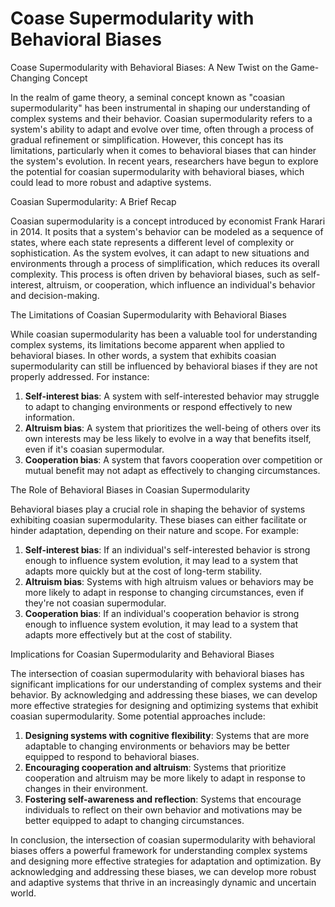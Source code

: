 # Coase Supermodularity with Behavioral Biases

Coase Supermodularity with Behavioral Biases: A New Twist on the Game-Changing Concept

In the realm of game theory, a seminal concept known as "coasian supermodularity" has been instrumental in shaping our understanding of complex systems and their behavior. Coasian supermodularity refers to a system's ability to adapt and evolve over time, often through a process of gradual refinement or simplification. However, this concept has its limitations, particularly when it comes to behavioral biases that can hinder the system's evolution. In recent years, researchers have begun to explore the potential for coasian supermodularity with behavioral biases, which could lead to more robust and adaptive systems.

Coasian Supermodularity: A Brief Recap

Coasian supermodularity is a concept introduced by economist Frank Harari in 2014. It posits that a system's behavior can be modeled as a sequence of states, where each state represents a different level of complexity or sophistication. As the system evolves, it can adapt to new situations and environments through a process of simplification, which reduces its overall complexity. This process is often driven by behavioral biases, such as self-interest, altruism, or cooperation, which influence an individual's behavior and decision-making.

The Limitations of Coasian Supermodularity with Behavioral Biases

While coasian supermodularity has been a valuable tool for understanding complex systems, its limitations become apparent when applied to behavioral biases. In other words, a system that exhibits coasian supermodularity can still be influenced by behavioral biases if they are not properly addressed. For instance:

1. **Self-interest bias**: A system with self-interested behavior may struggle to adapt to changing environments or respond effectively to new information.
2. **Altruism bias**: A system that prioritizes the well-being of others over its own interests may be less likely to evolve in a way that benefits itself, even if it's coasian supermodular.
3. **Cooperation bias**: A system that favors cooperation over competition or mutual benefit may not adapt as effectively to changing circumstances.

The Role of Behavioral Biases in Coasian Supermodularity

Behavioral biases play a crucial role in shaping the behavior of systems exhibiting coasian supermodularity. These biases can either facilitate or hinder adaptation, depending on their nature and scope. For example:

1. **Self-interest bias**: If an individual's self-interested behavior is strong enough to influence system evolution, it may lead to a system that adapts more quickly but at the cost of long-term stability.
2. **Altruism bias**: Systems with high altruism values or behaviors may be more likely to adapt in response to changing circumstances, even if they're not coasian supermodular.
3. **Cooperation bias**: If an individual's cooperation behavior is strong enough to influence system evolution, it may lead to a system that adapts more effectively but at the cost of stability.

Implications for Coasian Supermodularity and Behavioral Biases

The intersection of coasian supermodularity with behavioral biases has significant implications for our understanding of complex systems and their behavior. By acknowledging and addressing these biases, we can develop more effective strategies for designing and optimizing systems that exhibit coasian supermodularity. Some potential approaches include:

1. **Designing systems with cognitive flexibility**: Systems that are more adaptable to changing environments or behaviors may be better equipped to respond to behavioral biases.
2. **Encouraging cooperation and altruism**: Systems that prioritize cooperation and altruism may be more likely to adapt in response to changes in their environment.
3. **Fostering self-awareness and reflection**: Systems that encourage individuals to reflect on their own behavior and motivations may be better equipped to adapt to changing circumstances.

In conclusion, the intersection of coasian supermodularity with behavioral biases offers a powerful framework for understanding complex systems and designing more effective strategies for adaptation and optimization. By acknowledging and addressing these biases, we can develop more robust and adaptive systems that thrive in an increasingly dynamic and uncertain world.

